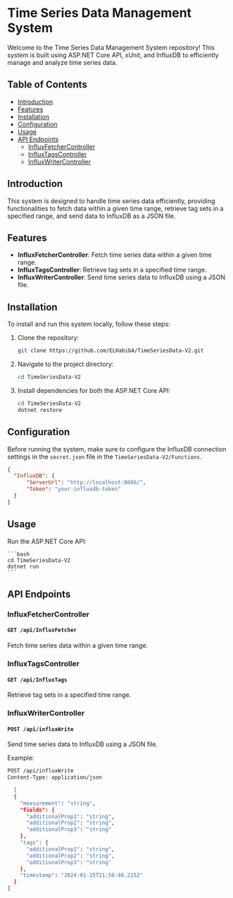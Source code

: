 # Time Series Data Management System

Welcome to the Time Series Data Management System repository! This system is built using ASP.NET Core API, xUnit, and InfluxDB to efficiently manage and analyze time series data.

## Table of Contents
- [Introduction](#introduction)
- [Features](#features)
- [Installation](#installation)
- [Configuration](#configuration)
- [Usage](#usage)
- [API Endpoints](#api-endpoints)
  - [InfluxFetcherController](#influxfetchercontroller)
  - [InfluxTagsController](#influxtagscontroller)
  - [InfluxWriterController](#influxwritercontroller)

## Introduction

This system is designed to handle time series data efficiently, providing functionalities to fetch data within a given time range, retrieve tag sets in a specified range, and send data to InfluxDB as a JSON file.

## Features

- **InfluxFetcherController**: Fetch time series data within a given time range.
- **InfluxTagsController**: Retrieve tag sets in a specified time range.
- **InfluxWriterController**: Send time series data to InfluxDB using a JSON file.

## Installation

To install and run this system locally, follow these steps:

1. Clone the repository:

    ```bash
    git clone https://github.com/ELHabibA/TimeSeriesData-V2.git
    ```

2. Navigate to the project directory:

    ```bash
    cd TimeSeriesData-V2
    ```

3. Install dependencies for both the ASP.NET Core API:

    ```bash
    cd TimeSeriesData-V2
    dotnet restore

## Configuration

Before running the system, make sure to configure the InfluxDB connection settings in the `secret.json` file in the `TimeSeriesData-V2/Functions`.

```json
{
  "InfluxDB": {
      "ServerUrl": "http://localhost:8086/",
      "Token": "your-influxdb-token"
  }
}
```

## Usage

 Run the ASP.NET Core API:

    ```bash
    cd TimeSeriesData-V2
    dotnet run
    ```

## API Endpoints

### InfluxFetcherController

#### `GET /api/InfluxFetcher`

Fetch time series data within a given time range.

### InfluxTagsController

#### `GET /api/InfluxTags`

Retrieve tag sets in a specified time range.

### InfluxWriterController

#### `POST /api/influxWrite`

Send time series data to InfluxDB using a JSON file.

Example:

```bash
POST /api/influxWrite
Content-Type: application/json

  [
  {
    "measurement": "string",
    "fields": {
      "additionalProp1": "string",
      "additionalProp2": "string",
      "additionalProp3": "string"
    },
    "tags": {
      "additionalProp1": "string",
      "additionalProp2": "string",
      "additionalProp3": "string"
    },
    "timestamp": "2024-01-25T21:50:48.225Z"
  }
]
```
